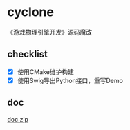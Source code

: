 # cyclone
《游戏物理引擎开发》源码魔改

## checklist

* [x] 使用CMake维护构建
* [x] 使用Swig导出Python接口，重写Demo

## doc

[doc.zip](https://github.com/zoloypzuo/cyclone/releases/download/v1.0/doc.zip)
